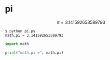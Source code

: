 # pi
$$\tag{1}
\pi = 3.141592653589793
$$

```shell
$ python pi.py
math.pi = 3.141592653589793
```


```python
import math

print("math.pi =", math.pi)
```
